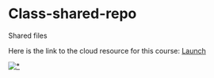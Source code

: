 # Class-shared-repo
Shared files

Here is the link to the cloud resource for this course: [Launch](http://user.cloud.underworldcode.org/user-redirect/lab?gh_repo=Underworld-Geodynamics-Education/Introduction2Python&gh_path=CourseContent)

[ ![*](https://img.shields.io/badge/PHYS3070-Launch!-orange) ](http://user.cloud.underworldcode.org/user-redirect/lab?gh_repo=Underworld-Geodynamics-Education/Introduction2Python&gh_path=CourseContent)
